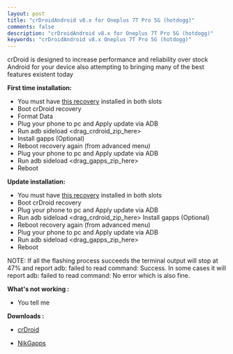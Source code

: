 ```yaml
---
layout: post
title: "crDroidAndroid v8.x for Oneplus 7T Pro 5G (hotdogg)"
comments: false
description: "crDroidAndroid v8.x for Oneplus 7T Pro 5G (hotdogg)"
keywords: "crDroidAndroid v8.x Oneplus 7T Pro 5G (hotdogg)"
---
```


crDroid is designed to increase performance and reliability over stock Android for your device also attempting to bringing many of the best features existent today

**First time installation:**

* You must have [this recovery](https://sourceforge.net/projects/darkjoker360-developements/files/Oneplus/7T%20Pro%205G%20McLaren/Recovery/crDroid-12-recovery.img/download) installed in both slots
* Boot crDroid recovery
* Format Data
* Plug your phone to pc and Apply update via ADB
* Run adb sideload <drag_crdroid_zip_here>
* Install gapps (Optional)
* Reboot recovery again (from advanced menu)
* Plug your phone to pc and Apply update via ADB
* Run adb sideload <drag_gapps_zip_here>
* Reboot

**Update installation:**

* You must have [this recovery](https://sourceforge.net/projects/darkjoker360-developements/files/Oneplus/7T%20Pro%205G%20McLaren/Recovery/crDroid-12-recovery.img/download) installed in both slots
* Boot crDroid recovery
* Plug your phone to pc and Apply update via ADB
* Run adb sideload <drag_crdroid_zip_here>
Install gapps (Optional)
* Reboot recovery again (from advanced menu)
* Plug your phone to pc and Apply update via ADB
* Run adb sideload <drag_gapps_zip_here>
* Reboot


NOTE: If all the flashing process succeeds the terminal output will stop at 47% and report adb: failed to read command: Success. In some cases it will report adb: failed to read command: No error which is also fine.

**What's not working :**

 * You tell me


**Downloads :**

 * [crDroid](https://sourceforge.net/projects/darkjoker360-developements/files/Oneplus/7T%20Pro%205G%20McLaren/ROM/crDroid-v8.x/)

 * [NikGapps](https://nikgapps.com/downloads)
